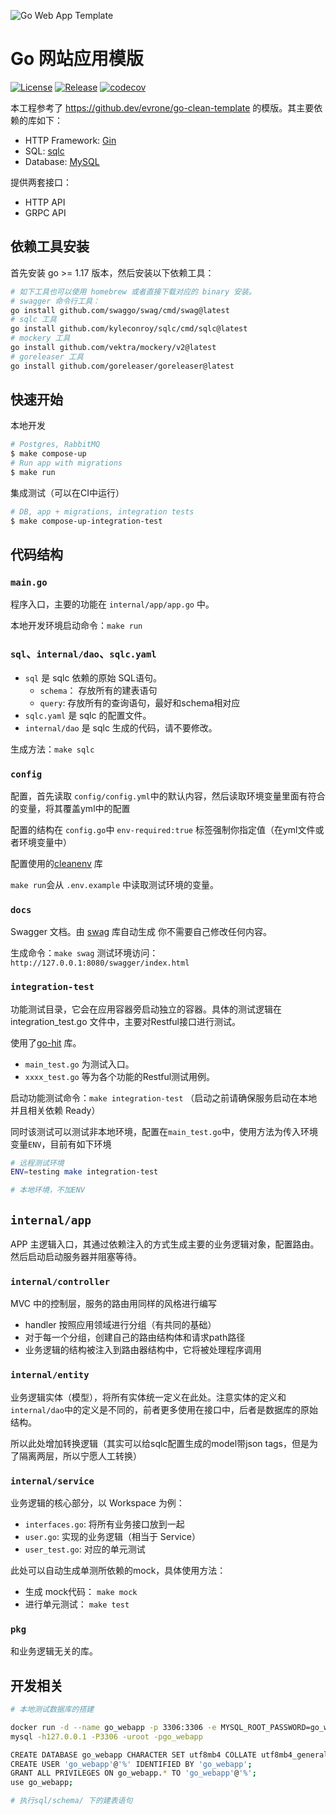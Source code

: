 ![Go Web App Template](docs/img/logo.svg)

# Go 网站应用模版

[![License](https://img.shields.io/github/license/ninehills/go-webapp-template.svg)](https://github.com/ninehills/go-webapp-template/blob/master/LICENSE)
[![Release](https://img.shields.io/github/v/release/evrone/go-clean-template.svg)](https://github.com/ninehills/go-webapp-template/releases/)
[![codecov](https://codecov.io/gh/evrone/go-clean-template/branch/master/graph/badge.svg?token=XE3E0X3EVQ)](https://codecov.io/gh/evrone/go-clean-template)

本工程参考了 <https://github.dev/evrone/go-clean-template> 的模版。其主要依赖的库如下：

- HTTP Framework: [Gin](https://github.com/gin-gonic/gin)
- SQL: [sqlc](https://sqlc.dev/)
- Database: [MySQL](https://github.com/go-sql-driver/mysql)

提供两套接口：

- HTTP API
- GRPC API

## 依赖工具安装

首先安装 go >= 1.17 版本，然后安装以下依赖工具：

```bash
# 如下工具也可以使用 homebrew 或者直接下载对应的 binary 安装。
# swagger 命令行工具：
go install github.com/swaggo/swag/cmd/swag@latest
# sqlc 工具
go install github.com/kyleconroy/sqlc/cmd/sqlc@latest
# mockery 工具
go install github.com/vektra/mockery/v2@latest
# goreleaser 工具
go install github.com/goreleaser/goreleaser@latest
```

## 快速开始


本地开发
```sh
# Postgres, RabbitMQ
$ make compose-up
# Run app with migrations
$ make run
```

集成测试（可以在CI中运行）
```sh
# DB, app + migrations, integration tests
$ make compose-up-integration-test
```



## 代码结构

### `main.go`

程序入口，主要的功能在 `internal/app/app.go` 中。

本地开发环境启动命令：`make run`

### `sql`、`internal/dao`、`sqlc.yaml`

- `sql` 是 sqlc 依赖的原始 SQL语句。
    - `schema`： 存放所有的建表语句
    - `query`: 存放所有的查询语句，最好和schema相对应
- `sqlc.yaml` 是 sqlc 的配置文件。
- `internal/dao` 是 sqlc 生成的代码，请不要修改。

生成方法：`make sqlc`

### `config`

配置，首先读取 `config/config.yml`中的默认内容，然后读取环境变量里面有符合的变量，将其覆盖yml中的配置

配置的结构在 `config.go`中
`env-required:true` 标签强制你指定值（在yml文件或者环境变量中）

配置使用的[cleanenv](https://github.com/ilyakaznacheev/cleanenv) 库

`make run`会从 `.env.example` 中读取测试环境的变量。

### `docs`

Swagger 文档。由  [swag](https://github.com/swaggo/swag) 库自动生成
你不需要自己修改任何内容。

生成命令：`make swag`
测试环境访问：`http://127.0.0.1:8080/swagger/index.html`

### `integration-test`

功能测试目录，它会在应用容器旁启动独立的容器。具体的测试逻辑在 integration_test.go 文件中，主要对Restful接口进行测试。

使用了[go-hit](https://github.com/Eun/go-hit) 库。

- `main_test.go` 为测试入口。
- `xxxx_test.go` 等为各个功能的Restful测试用例。

启动功能测试命令：`make integration-test` （启动之前请确保服务启动在本地并且相关依赖 Ready）

同时该测试可以测试非本地环境，配置在`main_test.go`中，使用方法为传入环境变量`ENV`，目前有如下环境

```bash
# 远程测试环境
ENV=testing make integration-test

# 本地环境，不加ENV
```

## `internal/app`

APP 主逻辑入口，其通过依赖注入的方式生成主要的业务逻辑对象，配置路由。
然后启动启动服务器并阻塞等待。

### `internal/controller`

MVC 中的控制层，服务的路由用同样的风格进行编写

- handler 按照应用领域进行分组（有共同的基础）
- 对于每一个分组，创建自己的路由结构体和请求path路径
- 业务逻辑的结构被注入到路由器结构中，它将被处理程序调用

### `internal/entity`

业务逻辑实体（模型），将所有实体统一定义在此处。注意实体的定义和`internal/dao`中的定义是不同的，前者更多使用在接口中，后者是数据库的原始结构。

所以此处增加转换逻辑（其实可以给sqlc配置生成的model带json tags，但是为了隔离两层，所以宁愿人工转换）

### `internal/service`

业务逻辑的核心部分，以 Workspace 为例：

- `interfaces.go`: 将所有业务接口放到一起
- `user.go`: 实现的业务逻辑（相当于 Service）
- `user_test.go`: 对应的单元测试

此处可以自动生成单测所依赖的mock，具体使用方法：

- 生成 mock代码： `make mock`
- 进行单元测试： `make test`

### `pkg`

和业务逻辑无关的库。

## 开发相关

```bash
# 本地测试数据库的搭建

docker run -d --name go_webapp -p 3306:3306 -e MYSQL_ROOT_PASSWORD=go_webapp mysql:5.7
mysql -h127.0.0.1 -P3306 -uroot -pgo_webapp

CREATE DATABASE go_webapp CHARACTER SET utf8mb4 COLLATE utf8mb4_general_ci;
CREATE USER 'go_webapp'@'%' IDENTIFIED BY 'go_webapp';
GRANT ALL PRIVILEGES ON go_webapp.* TO 'go_webapp'@'%';
use go_webapp;

# 执行sql/schema/ 下的建表语句

```
